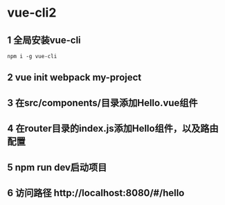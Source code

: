 # vue-cli2
## 1 全局安装vue-cli 
```node
npm i -g vue-cli
```
## 2 vue init webpack my-project

## 3 在src/components/目录添加Hello.vue组件

## 4 在router目录的index.js添加Hello组件，以及路由配置

## 5 npm run dev启动项目

## 6 访问路径 http://localhost:8080/#/hello